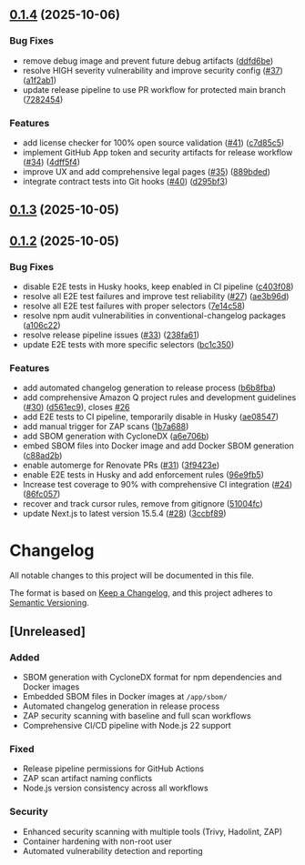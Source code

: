 ## [0.1.4](https://github.com/FaulerInformatiker/harz-storage/compare/v0.1.3...v0.1.4) (2025-10-06)


### Bug Fixes

* remove debug image and prevent future debug artifacts ([ddfd6be](https://github.com/FaulerInformatiker/harz-storage/commit/ddfd6bee68cdb5a81353f1f77ec13fd8e6e4370f))
* resolve HIGH severity vulnerability and improve security config ([#37](https://github.com/FaulerInformatiker/harz-storage/issues/37)) ([a1f2ab1](https://github.com/FaulerInformatiker/harz-storage/commit/a1f2ab1ce3a7da5e4e9150e2f301bdfc017e2612))
* update release pipeline to use PR workflow for protected main branch ([7282454](https://github.com/FaulerInformatiker/harz-storage/commit/7282454e3af5725a26eb5f4ec184bd7a41b30270))


### Features

* add license checker for 100% open source validation ([#41](https://github.com/FaulerInformatiker/harz-storage/issues/41)) ([c7d85c5](https://github.com/FaulerInformatiker/harz-storage/commit/c7d85c5859faf6f9662ba7664b571638609ddd2a))
* implement GitHub App token and security artifacts for release workflow ([#34](https://github.com/FaulerInformatiker/harz-storage/issues/34)) ([4dff5f4](https://github.com/FaulerInformatiker/harz-storage/commit/4dff5f431047161bb95b9826e7a9fb116f5bfb0b))
* improve UX and add comprehensive legal pages ([#35](https://github.com/FaulerInformatiker/harz-storage/issues/35)) ([889bded](https://github.com/FaulerInformatiker/harz-storage/commit/889bded6f79f8c15a4b1f0293e0d5a42b9838142))
* integrate contract tests into Git hooks ([#40](https://github.com/FaulerInformatiker/harz-storage/issues/40)) ([d295bf3](https://github.com/FaulerInformatiker/harz-storage/commit/d295bf3b270ffccf8b36759e121335abe161b52c))



## [0.1.3](https://github.com/FaulerInformatiker/harz-storage/compare/v0.1.2...v0.1.3) (2025-10-05)



## [0.1.2](https://github.com/FaulerInformatiker/harz-storage/compare/v0.1.1...v0.1.2) (2025-10-05)


### Bug Fixes

* disable E2E tests in Husky hooks, keep enabled in CI pipeline ([c403f08](https://github.com/FaulerInformatiker/harz-storage/commit/c403f0892cc33c19ad5bb151184f84f08033c666))
* resolve all E2E test failures and improve test reliability ([#27](https://github.com/FaulerInformatiker/harz-storage/issues/27)) ([ae3b96d](https://github.com/FaulerInformatiker/harz-storage/commit/ae3b96d58ca11ff700c1df7439e7265056b665ca))
* resolve all E2E test failures with proper selectors ([7e14c58](https://github.com/FaulerInformatiker/harz-storage/commit/7e14c5868d4c2130af3e0a80fc016e38fd8f62cc))
* resolve npm audit vulnerabilities in conventional-changelog packages ([a106c22](https://github.com/FaulerInformatiker/harz-storage/commit/a106c22d5fbd6235ff9c6f1ac5878d7ebcc987e0))
* resolve release pipeline issues ([#33](https://github.com/FaulerInformatiker/harz-storage/issues/33)) ([238fa61](https://github.com/FaulerInformatiker/harz-storage/commit/238fa613cf9e5377de06337ba4f20f5da88d9754))
* update E2E tests with more specific selectors ([bc1c350](https://github.com/FaulerInformatiker/harz-storage/commit/bc1c350d2501c74175f69375cf86045d9014689f))


### Features

* add automated changelog generation to release process ([b6b8fba](https://github.com/FaulerInformatiker/harz-storage/commit/b6b8fbac1fc161dd2a50403e0715785b45f1a287))
* add comprehensive Amazon Q project rules and development guidelines ([#30](https://github.com/FaulerInformatiker/harz-storage/issues/30)) ([d561ec9](https://github.com/FaulerInformatiker/harz-storage/commit/d561ec9115034a6f2e3c8683a983d81dc1ff1194)), closes [#26](https://github.com/FaulerInformatiker/harz-storage/issues/26)
* add E2E tests to CI pipeline, temporarily disable in Husky ([ae08547](https://github.com/FaulerInformatiker/harz-storage/commit/ae085474cfc8a4aac92b530be55cdc95cf7c90a6))
* add manual trigger for ZAP scans ([1b7a688](https://github.com/FaulerInformatiker/harz-storage/commit/1b7a68853b60b720e62cada972820a84cbde132c))
* add SBOM generation with CycloneDX ([a6e706b](https://github.com/FaulerInformatiker/harz-storage/commit/a6e706b27462df5fc5b474f7c5f819229610bdb3))
* embed SBOM files into Docker image and add Docker SBOM generation ([c88ad2b](https://github.com/FaulerInformatiker/harz-storage/commit/c88ad2b4c255bb8e094de80b4584645f37a57fc2))
* enable automerge for Renovate PRs ([#31](https://github.com/FaulerInformatiker/harz-storage/issues/31)) ([3f9423e](https://github.com/FaulerInformatiker/harz-storage/commit/3f9423e6d7f29086b7e4f26d22d43bb3522b6565))
* enable E2E tests in Husky and add enforcement rules ([96e9fb5](https://github.com/FaulerInformatiker/harz-storage/commit/96e9fb5cb748817b0824cd8459e5803c8e4d488b))
* Increase test coverage to 90% with comprehensive CI integration ([#24](https://github.com/FaulerInformatiker/harz-storage/issues/24)) ([86fc057](https://github.com/FaulerInformatiker/harz-storage/commit/86fc05743811857e20c4543a9d74e464f5313ad7))
* recover and track cursor rules, remove from gitignore ([51004fc](https://github.com/FaulerInformatiker/harz-storage/commit/51004fc741d0582d4d90f921cf1ee073e90115af))
* update Next.js to latest version 15.5.4 ([#28](https://github.com/FaulerInformatiker/harz-storage/issues/28)) ([3ccbf89](https://github.com/FaulerInformatiker/harz-storage/commit/3ccbf89dddfc93a2ce2a59b5e8603274a8a993f8))



# Changelog

All notable changes to this project will be documented in this file.

The format is based on [Keep a Changelog](https://keepachangelog.com/en/1.0.0/),
and this project adheres to [Semantic Versioning](https://semver.org/spec/v2.0.0.html).

## [Unreleased]

### Added
- SBOM generation with CycloneDX format for npm dependencies and Docker images
- Embedded SBOM files in Docker images at `/app/sbom/`
- Automated changelog generation in release process
- ZAP security scanning with baseline and full scan workflows
- Comprehensive CI/CD pipeline with Node.js 22 support

### Fixed
- Release pipeline permissions for GitHub Actions
- ZAP scan artifact naming conflicts
- Node.js version consistency across all workflows

### Security
- Enhanced security scanning with multiple tools (Trivy, Hadolint, ZAP)
- Container hardening with non-root user
- Automated vulnerability detection and reporting

